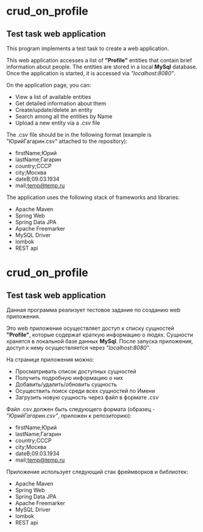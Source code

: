 # crud_on_profile
## Test task web application
This program implements a test task to create a web application.

This web application accesses a list of **"Profile"** entities that contain brief information about people. The entities are stored in a local **MySql** database. 
Once the application is started, it is accessed via *"localhost:8080"*. 

On the application page, you can:
- View a list of available entities
- Get detailed information about them
- Create/update/delete an entity
- Search among all the entities by Name
- Upload a new entity via a *.csv* file

The .csv file should be in the following format (example is "ЮрийГагарин.csv" attached to the repository):
 - firstName;Юрий
 - lastName;Гагарин
 - country;СССР
 - city;Москва
 - dateB;09.03.1934
 - mail;temp@temp.ru

The application uses the following stack of frameworks and libraries:
- Apache Maven
- Spring Web
- Spring Data JPA
- Apache Freemarker
- MySQL Driver
- lombok
- REST api

#

# crud_on_profile
## Test task web application
Данная программа реализует тестовое задание по созданию web приложения.

Это web приложение осуществляет доступ к списку сущностей **"Profile"**, которые содержат краткую информацию о людях. Сущности хранятся в локальной базе данных **MySql**. 
После запуска приложения, доступ к нему осуществляется через *"localhost:8080"*. 

На странице приложения можно:
- Просматривать список доступных сущностей
- Получить подробную информацию о них
- Добавить/удалить/обновить сущность
- Осуществить поиск среди всех сущностей по Имени
- Загрузить новую сущность через файл в формате *.csv*

Файл .csv должен быть следующего формата (образец - *"ЮрийГагарин.csv"*, приложен к репозиторию):
 - firstName;Юрий
 - lastName;Гагарин
 - country;СССР
 - city;Москва
 - dateB;09.03.1934
 - mail;temp@temp.ru

Приложение использует следующий стак фреймворков и библиотек:
- Apache Maven
- Spring Web
- Spring Data JPA
- Apache Freemarker
- MySQL Driver
- lombok
- REST api
